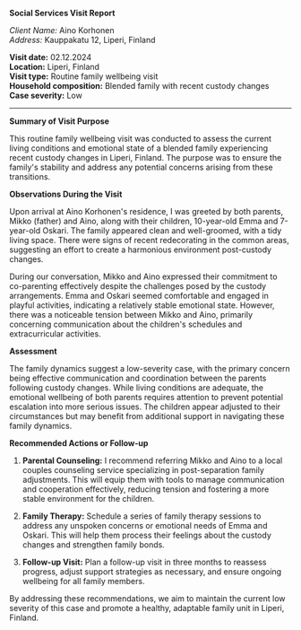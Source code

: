 **Social Services Visit Report**

*Client Name:* Aino Korhonen  
*Address:* Kauppakatu 12, Liperi, Finland  

**Visit date:** 02.12.2024  
**Location:** Liperi, Finland  
**Visit type:** Routine family wellbeing visit  
**Household composition:** Blended family with recent custody changes  
**Case severity:** Low

---

**Summary of Visit Purpose**

This routine family wellbeing visit was conducted to assess the current living conditions and emotional state of a blended family experiencing recent custody changes in Liperi, Finland. The purpose was to ensure the family's stability and address any potential concerns arising from these transitions.

**Observations During the Visit**

Upon arrival at Aino Korhonen's residence, I was greeted by both parents, Mikko (father) and Aino, along with their children, 10-year-old Emma and 7-year-old Oskari. The family appeared clean and well-groomed, with a tidy living space. There were signs of recent redecorating in the common areas, suggesting an effort to create a harmonious environment post-custody changes.

During our conversation, Mikko and Aino expressed their commitment to co-parenting effectively despite the challenges posed by the custody arrangements. Emma and Oskari seemed comfortable and engaged in playful activities, indicating a relatively stable emotional state. However, there was a noticeable tension between Mikko and Aino, primarily concerning communication about the children's schedules and extracurricular activities.

**Assessment**

The family dynamics suggest a low-severity case, with the primary concern being effective communication and coordination between the parents following custody changes. While living conditions are adequate, the emotional wellbeing of both parents requires attention to prevent potential escalation into more serious issues. The children appear adjusted to their circumstances but may benefit from additional support in navigating these family dynamics.

**Recommended Actions or Follow-up**

1. **Parental Counseling:** I recommend referring Mikko and Aino to a local couples counseling service specializing in post-separation family adjustments. This will equip them with tools to manage communication and cooperation effectively, reducing tension and fostering a more stable environment for the children.

2. **Family Therapy:** Schedule a series of family therapy sessions to address any unspoken concerns or emotional needs of Emma and Oskari. This will help them process their feelings about the custody changes and strengthen family bonds.

3. **Follow-up Visit:** Plan a follow-up visit in three months to reassess progress, adjust support strategies as necessary, and ensure ongoing wellbeing for all family members.

By addressing these recommendations, we aim to maintain the current low severity of this case and promote a healthy, adaptable family unit in Liperi, Finland.